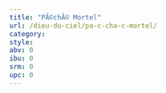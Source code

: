 ```yaml
---
title: "PÃ©chÃ© Mortel"
url: /dieu-du-ciel/pa-c-cha-c-mortel/
category: 
style: 
abv: 0
ibu: 0
srm: 0
upc: 0
---
```


